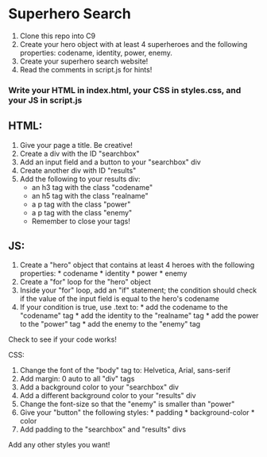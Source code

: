 # Superhero Search

1. Clone this repo into C9
2. Create your hero object with at least 4 superheroes and the following properties: codename, identity, power, enemy.
3. Create your superhero search website!
4. Read the comments in script.js for hints!
 
### Write your HTML in index.html, your CSS in styles.css, and your JS in script.js

## HTML:
1. Give your page a title. Be creative!
2. Create a div with the ID "searchbox"
3. Add an input field and a button to your "searchbox" div
4. Create another div with ID "results"
5. Add the following to your results div:
    * an h3 tag with the class "codename"
    * an h5 tag with the class "realname"
    * a p tag with the class "power"
    * a p tag with the class "enemy"
    * Remember to close your tags!
  
## JS:
  1. Create a "hero" object that contains at least 4 heroes with the following properties:
    * codename
    * identity
    * power
    * enemy
  2. Create a "for" loop for the "hero" object
  3. Inside your "for" loop, add an "if" statement; the condition should check if the value of the input field is equal to the hero's codename
  4. If your condition is true, use .text to:
    * add the codename to the "codename" tag
    * add the identity to the "realname" tag
    * add the power to the "power" tag
    * add the enemy to the "enemy" tag
  
  Check to see if your code works!
  
  CSS:
  1. Change the font of the "body" tag to: Helvetica, Arial, sans-serif
  2. Add margin: 0 auto to all "div" tags
  3. Add a background color to your "searchbox" div
  4. Add a different background color to your "results" div
  5. Change the font-size so that the "enemy" is smaller than "power"
  6. Give your "button" the following styles:
    * padding
    * background-color
    * color
  7. Add padding to the "searchbox" and "results" divs
  
  Add any other styles you want!
